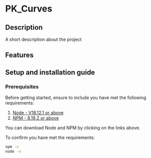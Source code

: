# PK_Curves

## Description
A short description about the project

## Features


## Setup and installation guide

### Prerequisites
Before getting started, ensure to include you have met the following requirements:
1. [Node - V18.12.1 or above](https://nodejs.org/en/download)
2. [NPM - 8.19.2 or above](https://nodejs.org/en/download)

You can download Node and NPM by clicking on the links above.

To confirm you have met the requirements:
```bash
npm -v
node -v
```


